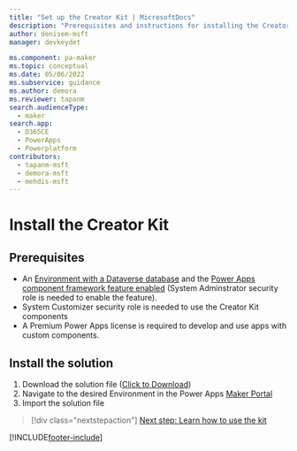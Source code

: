 ```yaml
---
title: "Set up the Creator Kit | MicrosoftDocs"
description: "Prerequisites and instructions for installing the Creator Kit."
author: denisem-msft
manager: devkeydet

ms.component: pa-maker
ms.topic: conceptual
ms.date: 05/06/2022
ms.subservice: guidance
ms.author: demora
ms.reviewer: tapanm
search.audienceType: 
  - maker
search.app: 
  - D365CE
  - PowerApps
  - Powerplatform
contributors:
  - tapanm-msft
  - demora-msft
  - mehdis-msft
---
```

# Install the Creator Kit

## Prerequisites
 
* An [Environment with a Dataverse database](/power-platform/admin/create-environment#create-an-environment-with-a-database) and the [Power Apps component framework feature enabled](/power-apps/developer/component-framework/component-framework-for-canvas-apps#enable-the-power-apps-component-framework-feature) (System Adminstrator security role is needed to enable the feature).
* System Customizer security role is needed to use the Creator Kit components
* A Premium Power Apps license is required to develop and use apps with custom components.


## Install the solution

1. Download the solution file ([Click to Download](https://github.com/microsoft/powercat-creator-kit/releases/download/CreatorKit-May2022/CreatorKitCore_1.0.20220510.1_managed.zip))
1. Navigate to the desired Environment in the Power Apps [Maker Portal](https://make.powerapps.com)
1. Import the solution file

> [!div class="nextstepaction"]
> [Next step: Learn how to use the kit](creator-kit-explained.md)

[!INCLUDE[footer-include](../../includes/footer-banner.md)]
